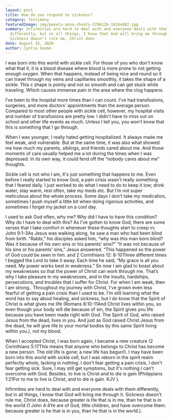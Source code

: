 ```yaml
---
layout: post
title: How do you respond to sickness?
category: Testimony
featuredImage: img/pexels-anna-shvets-3786126-1024x682.jpg
summary: Infirmities are hard to deal with and everyone deals with them
  differently, but in all things, I know that God will bring me through it.
  Sickness doesn't rule me, Christ does
date: August 15, 2020
author: Cyntia Seumo
---
```


<p>I was born into this world with sickle cell. For those of you who don't know what that it, it is a blood disease where blood is more prone to not getting enough oxygen. When that happens, instead of being nice and round so it can travel through my veins and capillaries smoothly, it takes the shape of a sickle. This c shape is pointy and not so smooth and can get stuck while traveling. Which causes immense pain in the area where the clog happens.</p>

<p>I’ve been to the hospital more times than I can count. I've had transfusions, surgeries, and more doctors’ appointments than the average person. Compared to most other people with sickle cell, however, my hospital visits and number of transfusions are pretty low. I didn't have to miss out on school and other life events as much. Unless I tell you, you won't know that this is something that I go through.</p>

<p>When I was younger, I really hated getting hospitalized. It always made me feel weak, and vulnerable. But at the same time, it was also what showed me how much my parents, siblings, and friends cared about me. And those moments of care usually helped me a lot during the times when I was depressed. In its own way, it could fend off the “nobody cares about me” thoughts.</p>

<p>Sickle cell is not who I am, it's just something that happens to me. Even before I really started to know God, a pain crisis wasn't really something that I feared daily. I just worked to do what I need to do to keep it low; drink water, stay warm, rest often, take my meds etc. But I’m not super meticulous about the whole process. Some days I don’t take my medication, sometimes I push myself a little bit when doing rigorous activities, and sometimes I forget my jacket on a cool day.</p>

<p>I used to ask God often, why me? Why did I have to have this condition? Why do I have to deal with this? As I’ve gotten to know God, there are some verses that I take comfort in whenever these thoughts start to creep in; <span class="tooltips">John 9:1-3<span class="tooltip-text">As Jesus was walking along, he saw a man who had been blind from birth. “Rabbi,” his disciples asked him, “why was this man born blind? Was it because of his own sins or his parents’ sins?” “It was not because of his sins or his parents’ sins,” Jesus answered. “This happened so the power of God could be seen in him.</span></span> and <span class="tooltips">2 Corinthians 12: 8-10<span class="tooltip-text">Three different times I begged the Lord to take it away. Each time he said, “My grace is all you need. My power works best in weakness.” So now I am glad to boast about my weaknesses so that the power of Christ can work through me. That’s why I take pleasure in my weaknesses, and in the insults, hardships, persecutions, and troubles that I suffer for Christ. For when I am weak, then I am strong.</span></span>. Throughout my journey with Christ, I've grown even less fearful of getting a pain crisis than I used to be. I'm still learning what the word has to say about healing, and sickness, but I do know that the Spirit of Christ is what gives me life (<span class="tooltips">Romans 8:10-11<span class="tooltip-text">And Christ lives within you, so even though your body will die because of sin, the Spirit gives you life because you have been made right with God. The Spirit of God, who raised Jesus from the dead, lives in you. And just as God raised Christ Jesus from the dead, he will give life to your mortal bodies by this same Spirit living within you.</span></span>), not my blood.</p>
<!-- /wp:paragraph -->

<!-- wp:paragraph -->
<p>When I accepted Christ, I was born again, I became a new creature (<span class="tooltips">2 Corinthians 5:17<span class="tooltip-text">This means that anyone who belongs to Christ has become a new person. The old life is gone; a new life has begun!</span></span>). I may have been born into this world with sickle cell, but I was reborn in the spirit realm perfectly whole, lacking in nothing. I don't fear getting a pain crisis, I don't fear getting sick. Sure, I may still get symptoms, but it's nothing I can't overcome with God. Besides, to live is Christ and to die is gain (<span class="tooltips">Philippians 1:21<span class="tooltip-text">For to me to live is Christ, and to die is gain. KJV </span></span>).</p>

<p>Infirmities are hard to deal with and everyone deals with them differently, but in all things, I know that God will bring me through it. Sickness doesn't rule me, Christ does, because greater is He that is in me, than he that is in the world (<span class="tooltips">1 John 4:4<span class="tooltip-text">Ye are of God, little children, and have overcome them: because greater is he that is in you, than he that is in the world.</span></span>).</p>
